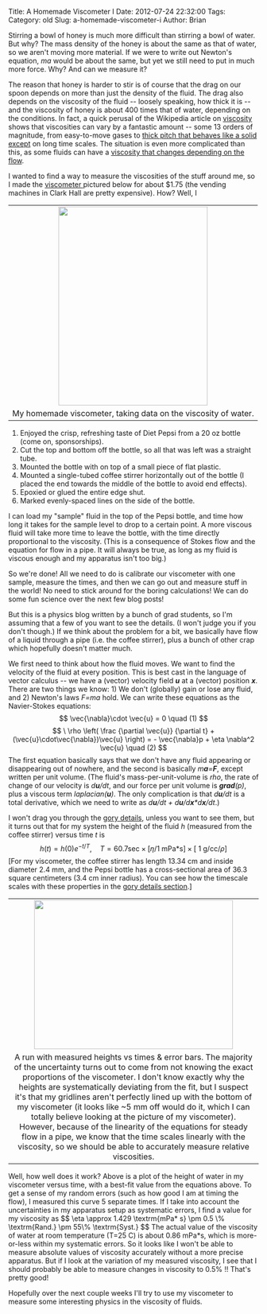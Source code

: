 Title: A Homemade Viscometer I
Date: 2012-07-24 22:32:00
Tags: 
Category: old
Slug: a-homemade-viscometer-i
Author: Brian


Stirring a bowl of honey is much more difficult than stirring a bowl of water. But why? The mass density of the honey is about the same as that of water, so we aren't moving more material. If we were to write out Newton's equation, <i>ma</i> would be about the same, but yet we still need to put in much more force. Why? And can we measure it?

<a name='more'></a>
The reason that honey is harder to stir is of course that the drag on our spoon depends on more than just the density of the fluid. The drag also depends on the viscosity of the fluid -- loosely speaking, how thick it is -- and the viscosity of honey is about 400 times that of water, depending on the conditions. In fact, a quick perusal of the Wikipedia article on <a href="http://en.wikipedia.org/wiki/Viscosity">viscosity</a> shows that viscosities can vary by a fantastic amount -- some 13 orders of magnitude, from easy-to-move gases to <a href="http://en.wikipedia.org/wiki/Pitch_drop_experiment">thick pitch that behaves like a solid except</a> on long time scales. The situation is even more complicated than this, as some fluids can have a <a href="http://en.wikipedia.org/wiki/Non-Newtonian_fluid">viscosity that changes depending on the flow</a>.

I wanted to find a way to measure the viscosities of the stuff around me, so I made the <a href="http://en.wikipedia.org/wiki/Viscometer">viscometer </a> pictured below for about $1.75 (the vending machines in Clark Hall are pretty expensive). How? Well, I 

<table align="center" cellpadding="0" cellspacing="0" class="tr-caption-container" style="margin-left: auto; margin-right: auto; text-align: center;"><tbody><tr><td style="text-align: center;"><a href="http://1.bp.blogspot.com/-3R2mNiV_-KY/UA4pOLSKLSI/AAAAAAAAABA/X4MHVcrh93M/s1600/DSCF4438.JPG" imageanchor="1" style="clear: right; margin-bottom: 1em; margin-left: auto; margin-right: auto;"><img border="0" height="400" src="http://1.bp.blogspot.com/-3R2mNiV_-KY/UA4pOLSKLSI/AAAAAAAAABA/X4MHVcrh93M/s400/DSCF4438.JPG" width="300" /></a></td></tr><tr><td class="tr-caption" style="text-align: center;">My homemade viscometer, taking data on the viscosity of water. </td></tr></tbody></table>
<ol><li>Enjoyed the crisp, refreshing taste of Diet Pepsi from a 20 oz bottle (come on, sponsorships). </li><li>Cut the top and bottom off the bottle, so all that was left was a straight tube. </li><li>Mounted the bottle with on top of a small piece of flat plastic. </li><li>Mounted a single-tubed coffee stirrer horizontally out of the bottle (I placed the end towards the middle of the bottle to avoid end effects). </li><li>Epoxied or glued the entire edge shut. </li><li>Marked evenly-spaced lines on the side of the bottle. </li></ol>
 I can load my "sample" fluid in the top of the Pepsi bottle, and time how long it takes for the sample level to drop to a certain point. A more viscous fluid will take more time to leave the bottle, with the time directly proportional to the viscosity. (This is a consequence of Stokes flow and the equation for flow in a pipe. It will always be true, as long as my fluid is viscous enough and my apparatus isn't too big.)

 So we're done! All we need to do is calibrate our viscometer with one sample, measure the times, and then we can go out and measure stuff in the world! No need to stick around for the boring calculations! We can do some fun science over the next few blog posts!

But this is a physics blog written by a bunch of grad students, so I'm assuming that a few of you want to see the details. (I won't judge you if you don't though.) If we think about the problem for a bit, we basically have flow of a liquid through a pipe (i.e. the coffee stirrer), plus a bunch of other crap which hopefully doesn't matter much.

We first need to think about how the fluid moves. We want to find the velocity of the fluid at every position. This is best cast in the language of vector calculus -- we have a (vector) velocity field <b><i>u</i></b> at a (vector) position <b><i>x</i></b>. There are two things we know: 1) We don't (globally) gain or lose any fluid, and 2) Newton's laws <i>F=ma</i> hold. We can write these equations as the Navier-Stokes equations: $$ \vec{\nabla}\cdot \vec{u} = 0 \quad (1) $$ $$  \ \rho \left( \frac {\partial \vec{u}} {\partial t} + (\vec{u}\cdot\vec{\nabla})\vec{u} \right) = - \vec{\nabla}p + \eta \nabla^2 \vec{u} \quad (2) $$ The first equation basically says that we don't have any fluid appearing or disappearing out of nowhere, and the second is basically <i>m<b>a</b>=<b>F</b></i>, except written per unit volume. (The fluid's mass-per-unit-volume is <i>rho</i>, the rate of change of our velocity is <i>d<b>u</b>/dt</i>, and our force per unit volume is <i><b>grad</b>(p)</i>, plus a viscous term <i>laplacian(<b>u</b>)</i>. The only complication is that <i>d<b>u</b>/dt</i> is a total derivative, which we need to write as <i>d<b>u</b>/dt + d<b>u</b>/d<b>x</b>*d<b>x</b>/dt</i>.)

I won't drag you through the <a href="http://www.4shared.com/office/y9ay-fNh/Homemade_viscometer_-gory_sect.html?refurl=d1url">gory details</a>, unless you want to see them, but it turns out that for my system the height of the fluid <i>h</i> (measured from the coffee stirrer) versus time <i>t</i> is  $$ h(t) = h(0)e^{- t/T}, \quad T= 60.7 \textrm{sec} \times [\eta / \textrm{1 mPa*s}] \times [\textrm{ 1 g/cc} / \rho]  $$ [For my viscometer, the coffee stirrer has length 13.34 cm and inside diameter 2.4 mm, and the Pepsi bottle has a cross-sectional area of 36.3 square centimeters (3.4 cm inner radius). You can see how the timescale scales with these properties in the <a href="http://www.4shared.com/office/y9ay-fNh/Homemade_viscometer_-gory_sect.html?refurl=d1url">gory details section</a>.]

<table align="center" cellpadding="0" cellspacing="0" class="tr-caption-container" style="margin-left: auto; margin-right: auto; text-align: center;"><tbody><tr><td style="text-align: center;"><a href="http://1.bp.blogspot.com/-RsGC2KaafVA/UA4pwpCbz6I/AAAAAAAAABI/S740sriRWg4/s1600/5.png" imageanchor="1" style="margin-left: auto; margin-right: auto;"><img border="0" height="300" src="http://1.bp.blogspot.com/-RsGC2KaafVA/UA4pwpCbz6I/AAAAAAAAABI/S740sriRWg4/s400/5.png" width="400" /></a></td></tr><tr><td class="tr-caption" style="text-align: center;">A run with measured heights vs times &amp; error bars. The majority of the uncertainty turns out to come from not knowing the exact proportions of the viscometer. I don't know exactly why the heights are systematically deviating from the fit, but I suspect it's that my gridlines aren't perfectly lined up with the bottom of my viscometer (it looks like ~5 mm off would do it, which I can totally believe looking at the picture of my viscometer). However, because of the linearity of the equations for steady flow in a pipe, we know that the time scales linearly with the viscosity, so we should be able to accurately measure relative viscosities. </td></tr></tbody></table>Well, how well does it work? Above is a plot of the height of water in my viscometer versus time, with a best-fit value from the equations above. To get a sense of my random errors (such as how good I am at timing the flow), I measured this curve 5 separate times. If I take into account the uncertainties in my apparatus setup as systematic errors, I find a value for my viscosity as  $$ \eta \approx 1.429 \textrm{mPa* s} \pm 0.5 \% \textrm{Rand.} \pm 55\% \textrm{Syst.} $$ The actual value of the viscosity of water at room temperature (T=25 C) is about 0.86 mPa*s, which is more-or-less within my systematic errors. So it looks like I won't be able to measure absolute values of viscosity accurately without a more precise apparatus. But if I look at the variation of my measured viscosity, I see that I should probably be able to measure changes in viscosity to 0.5% !! That's pretty good!

Hopefully over the next couple weeks I'll try to use my viscometer to measure some interesting physics in the viscosity of fluids.
